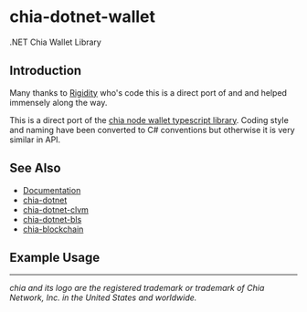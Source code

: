 # chia-dotnet-wallet

.NET Chia Wallet Library

## Introduction

Many thanks to [Rigidity](https://github.com/Rigidity) who's code this is a direct port of and and helped immensely along the way.

This is a direct port of the [chia node wallet typescript library](https://github.com/Chia-Network/node-chia-wallet-lib). Coding style and naming have been converted to C# conventions but otherwise it is very similar in API.

## See Also

- [Documentation](https://dkackman.github.io/chia-dotnet-wallet/)
- [chia-dotnet](https://www.nuget.org/packages/chia-dotnet/)
- [chia-dotnet-clvm](https://www.nuget.org/packages/chia-dotnet-clvm/)
- [chia-dotnet-bls](https://www.nuget.org/packages/chia-dotnet-bls/)
- [chia-blockchain](https://chia.net)

## Example Usage

___

_chia and its logo are the registered trademark or trademark of Chia Network, Inc. in the United States and worldwide._
